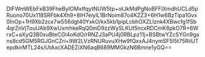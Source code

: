 DIFWmWEbFxB39FheByIOMxtfqytNUW5tp+otJkMdPgNoBFFIXmdhUCLd5pRuono70Ux118SRFbk4Xh9+8IH7eiylL1BrNoim87o4KZZ3+6H1w6BzTipa1Gvx0InOp+1H9Xb2zcx7w556dgt40YxkO/kx5kb1pipLcbhOXZLlznk4XBwcfg1fSb4qrZnVjTouUAb9XwUxmhkeRqQ0mD9zzWySLKUt5ncxRDCmK6pkO7R+6WrxC+aXyQ3B0xuBteCGl4oKdO/rRNZJ3aPU4j0RBLpz11j+BSBtwYZcSYGn9gans8cd5GM5RGJGnCZri+9W2LVzRNURuvuXHw9fQxxAJ4nymSF5I5t75RiiUTepdkirMTL24s/UtAxcXADEZiXN6aqB689MMGkzN6Bmne1yGQ==
